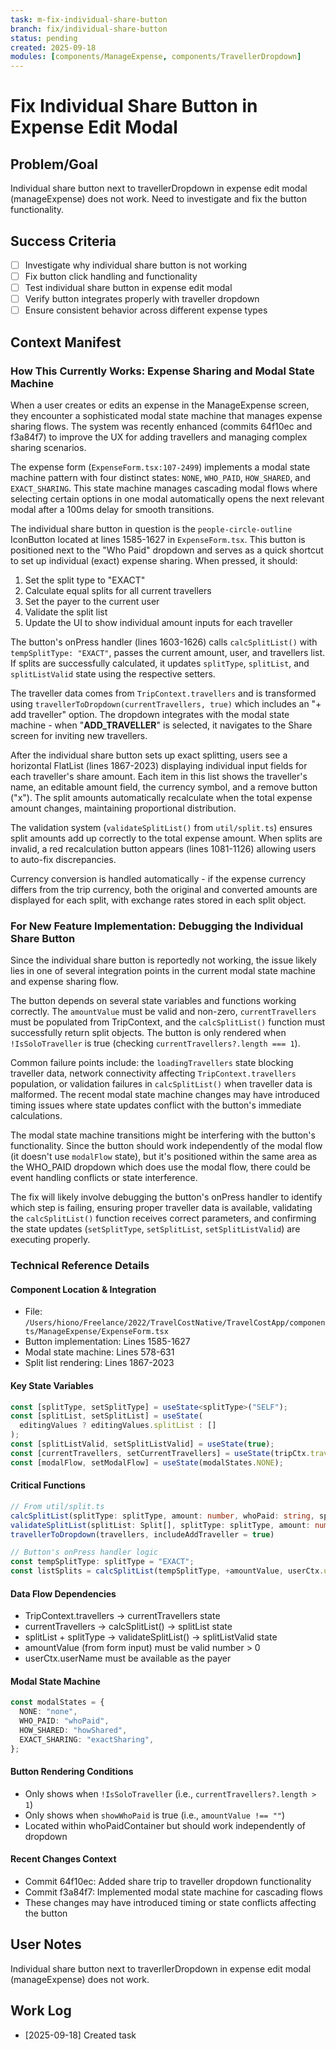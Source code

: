 ```yaml
---
task: m-fix-individual-share-button
branch: fix/individual-share-button
status: pending
created: 2025-09-18
modules: [components/ManageExpense, components/TravellerDropdown]
---
```


# Fix Individual Share Button in Expense Edit Modal

## Problem/Goal

Individual share button next to travellerDropdown in expense edit modal (manageExpense) does not work. Need to investigate and fix the button functionality.

## Success Criteria

- [ ] Investigate why individual share button is not working
- [ ] Fix button click handling and functionality
- [ ] Test individual share button in expense edit modal
- [ ] Verify button integrates properly with traveller dropdown
- [ ] Ensure consistent behavior across different expense types

## Context Manifest

### How This Currently Works: Expense Sharing and Modal State Machine

When a user creates or edits an expense in the ManageExpense screen, they encounter a sophisticated modal state machine that manages expense sharing flows. The system was recently enhanced (commits 64f10ec and f3a84f7) to improve the UX for adding travellers and managing complex sharing scenarios.

The expense form (`ExpenseForm.tsx:107-2499`) implements a modal state machine pattern with four distinct states: `NONE`, `WHO_PAID`, `HOW_SHARED`, and `EXACT_SHARING`. This state machine manages cascading modal flows where selecting certain options in one modal automatically opens the next relevant modal after a 100ms delay for smooth transitions.

The individual share button in question is the `people-circle-outline` IconButton located at lines 1585-1627 in `ExpenseForm.tsx`. This button is positioned next to the "Who Paid" dropdown and serves as a quick shortcut to set up individual (exact) expense sharing. When pressed, it should:

1. Set the split type to "EXACT"
2. Calculate equal splits for all current travellers
3. Set the payer to the current user
4. Validate the split list
5. Update the UI to show individual amount inputs for each traveller

The button's onPress handler (lines 1603-1626) calls `calcSplitList()` with `tempSplitType: "EXACT"`, passes the current amount, user, and travellers list. If splits are successfully calculated, it updates `splitType`, `splitList`, and `splitListValid` state using the respective setters.

The traveller data comes from `TripContext.travellers` and is transformed using `travellerToDropdown(currentTravellers, true)` which includes an "+ add traveller" option. The dropdown integrates with the modal state machine - when "**ADD_TRAVELLER**" is selected, it navigates to the Share screen for inviting new travellers.

After the individual share button sets up exact splitting, users see a horizontal FlatList (lines 1867-2023) displaying individual input fields for each traveller's share amount. Each item in this list shows the traveller's name, an editable amount field, the currency symbol, and a remove button ("x"). The split amounts automatically recalculate when the total expense amount changes, maintaining proportional distribution.

The validation system (`validateSplitList()` from `util/split.ts`) ensures split amounts add up correctly to the total expense amount. When splits are invalid, a red recalculation button appears (lines 1081-1126) allowing users to auto-fix discrepancies.

Currency conversion is handled automatically - if the expense currency differs from the trip currency, both the original and converted amounts are displayed for each split, with exchange rates stored in each split object.

### For New Feature Implementation: Debugging the Individual Share Button

Since the individual share button is reportedly not working, the issue likely lies in one of several integration points in the current modal state machine and expense sharing flow.

The button depends on several state variables and functions working correctly. The `amountValue` must be valid and non-zero, `currentTravellers` must be populated from TripContext, and the `calcSplitList()` function must successfully return split objects. The button is only rendered when `!IsSoloTraveller` is true (checking `currentTravellers?.length === 1`).

Common failure points include: the `loadingTravellers` state blocking traveller data, network connectivity affecting `TripContext.travellers` population, or validation failures in `calcSplitList()` when traveller data is malformed. The recent modal state machine changes may have introduced timing issues where state updates conflict with the button's immediate calculations.

The modal state machine transitions might be interfering with the button's functionality. Since the button should work independently of the modal flow (it doesn't use `modalFlow` state), but it's positioned within the same area as the WHO_PAID dropdown which does use the modal flow, there could be event handling conflicts or state interference.

The fix will likely involve debugging the button's onPress handler to identify which step is failing, ensuring proper traveller data is available, validating the `calcSplitList()` function receives correct parameters, and confirming the state updates (`setSplitType`, `setSplitList`, `setSplitListValid`) are executing properly.

### Technical Reference Details

#### Component Location & Integration

- File: `/Users/hiono/Freelance/2022/TravelCostNative/TravelCostApp/components/ManageExpense/ExpenseForm.tsx`
- Button implementation: Lines 1585-1627
- Modal state machine: Lines 578-631
- Split list rendering: Lines 1867-2023

#### Key State Variables

```typescript
const [splitType, setSplitType] = useState<splitType>("SELF");
const [splitList, setSplitList] = useState(
  editingValues ? editingValues.splitList : []
);
const [splitListValid, setSplitListValid] = useState(true);
const [currentTravellers, setCurrentTravellers] = useState(tripCtx.travellers);
const [modalFlow, setModalFlow] = useState(modalStates.NONE);
```

#### Critical Functions

```typescript
// From util/split.ts
calcSplitList(splitType: splitType, amount: number, whoPaid: string, splitTravellers: string[])
validateSplitList(splitList: Split[], splitType: splitType, amount: number)
travellerToDropdown(travellers, includeAddTraveller = true)

// Button's onPress handler logic
const tempSplitType: splitType = "EXACT";
const listSplits = calcSplitList(tempSplitType, +amountValue, userCtx.userName, currentTravellers);
```

#### Data Flow Dependencies

- TripContext.travellers → currentTravellers state
- currentTravellers → calcSplitList() → splitList state
- splitList + splitType → validateSplitList() → splitListValid state
- amountValue (from form input) must be valid number > 0
- userCtx.userName must be available as the payer

#### Modal State Machine

```typescript
const modalStates = {
  NONE: "none",
  WHO_PAID: "whoPaid",
  HOW_SHARED: "howShared",
  EXACT_SHARING: "exactSharing",
};
```

#### Button Rendering Conditions

- Only shows when `!IsSoloTraveller` (i.e., `currentTravellers?.length > 1`)
- Only shows when `showWhoPaid` is true (i.e., `amountValue !== ""`)
- Located within whoPaidContainer but should work independently of dropdown

#### Recent Changes Context

- Commit 64f10ec: Added share trip to traveller dropdown functionality
- Commit f3a84f7: Implemented modal state machine for cascading flows
- These changes may have introduced timing or state conflicts affecting the button

## User Notes

Individual share button next to traverllerDropdown in expense edit modal (manageExpense) does not work.

## Work Log

- [2025-09-18] Created task
